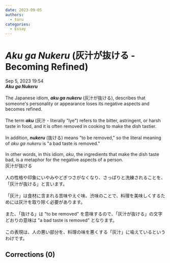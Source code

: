 ```yaml
---
date: 2023-09-05
authors:
  - toru
categories:
  - Essay
---
```


<h1 id="subject_show"><strong><em>Aku ga Nukeru</strong></em> (灰汁が抜ける - Becoming Refined)</h1>
<div class="date">Sep 5, 2023 19:54</div>
<div id="post"><div id="body_show_ori">
<strong><em>Aku ga Nukeru</strong></em><br/><br/>The Japanese idiom, <strong><em>aku ga nukeru</em></strong> (灰汁が抜ける), describes that someone's personality or appearance loses its negative aspects and becomes refined.<br/><br/>The term <strong><em>aku</em></strong> (灰汁 - literally "lye") refers to the bitter, astringent, or harsh taste in food, and it is often removed in cooking to make the dish tastier.<br/><br/>In addition, <strong><em>nukeru</em></strong> (抜ける) means "to be removed," so the literal meaning of <em>aku ga nukeru</em> is "a bad taste is removed."<br/><br/>In other words, in this idiom, <em>aku</em>, the ingredients that make the dish taste bad, is a metaphor for the negative aspects of a person.
</div></div>

<!-- more -->

<div id="post_ja"><div id="body_show_mo">
灰汁が抜ける<br/><br/>人の性格や印象にいやみやどぎつさがなくなり、さっぱりと洗練されることを、「灰汁が抜ける」と言います。<br/><br/>「灰汁」は食材に含まれる苦味やえぐ味、渋味のことで、料理を美味しくするためには灰汁を取り除く必要があります。<br/><br/>また、「抜ける」は "to be removed" を意味するので、「灰汁が抜ける」の文字どおりの意味は "a bad taste is removed" となります。<br/><br/>この表現は、人の悪い部分を、料理の味を悪くする「灰汁」に喩えているというわけです。
</div></div>

## Corrections (0)
